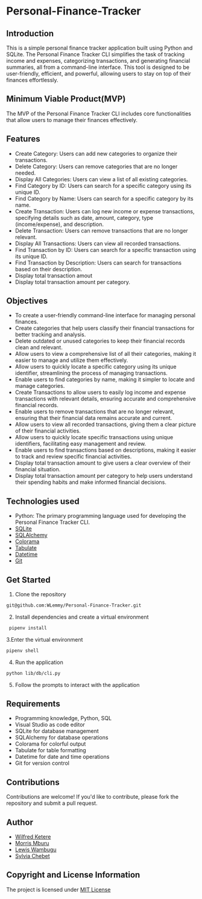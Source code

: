 # Personal-Finance-Tracker
## Introduction
This is a simple personal finance tracker application built using Python and SQLite. The Personal Finance Tracker CLI simplifies the task of tracking income and expenses, categorizing transactions, and generating financial summaries, all from a command-line interface. This tool is designed to be user-friendly, efficient, and powerful, allowing users to stay on top of their finances effortlessly.

## Minimum Viable Product(MVP)
The MVP of the Personal Finance Tracker CLI includes core functionalities that allow users to manage their finances effectively. 

## Features
- Create Category: Users can add new categories to organize their transactions.
- Delete Category: Users can remove categories that are no longer needed.
- Display All Categories: Users can view a list of all existing categories.
- Find Category by ID: Users can search for a specific category using its unique ID.
- Find Category by Name: Users can search for a specific category by its name.
- Create Transaction: Users can log new income or expense transactions, specifying details such as date, amount, category, type (income/expense), and description.
- Delete Transaction: Users can remove transactions that are no longer relevant.
- Display All Transactions: Users can view all recorded transactions.
- Find Transaction by ID: Users can search for a specific transaction using its unique ID.
- Find Transaction by Description: Users can search for transactions based on their description.
- Display total transaction amout
- Display total transaction amount per category.

## Objectives
- To create a user-friendly command-line interface for managing personal finances.
- Create categories that help users classify their financial transactions for better tracking and analysis.
- Delete outdated or unused categories to keep their financial records clean and relevant.
- Allow users to view a comprehensive list of all their categories, making it easier to manage and utilize them effectively.
- Allow users to quickly locate a specific category using its unique identifier, streamlining the process of managing transactions.
- Enable users to find categories by name, making it simpler to locate and manage categories.
- Create Transactions to allow users to easily log income and expense transactions with relevant details, ensuring accurate and comprehensive financial records.
- Enable users to remove transactions that are no longer relevant, ensuring that their financial data remains accurate and current.
- Allow users to view all recorded transactions, giving them a clear picture of their financial activities.
- Allow users to quickly locate specific transactions using unique identifiers, facilitating easy management and review.
- Enable users to find transactions based on descriptions, making it easier to track and review specific financial activities.
- Display total transaction amount to give users a clear overview of their financial situation.
- Display total transaction amount per category to help users understand their spending habits and make informed financial decisions.

## Technologies used
- Python: The primary programming language used for developing the Personal Finance Tracker CLI.
- [SQLite](https://www.sqlite.org/index.html)
- [SQLAlchemy](https://www.sqlalchemy.org/)
- [Colorama](https://pypi.org/project/colorama/)
- [Tabulate](https://pypi.org/project/tabulate/)
- [Datetime](https://docs.python.org/3/library/datetime.html)
- [Git](https://www.git-scm.com/)

## Get Started
1. Clone the repository
```bash
git@github.com:WLemmy/Personal-Finance-Tracker.git 
```
2. Install dependencies and create a virtual environment
```bash
 pipenv install 
 ```
 3.Enter the virtual environment
 ```bash
 pipenv shell 
 ```
 4. Run the application
 ```bash
 python lib/db/cli.py 
 ```
 5. Follow the prompts to interact with the application

 ## Requirements
- Programming knowledge, Python, SQL
- Visual Studio as code editor
- SQLite for database management
- SQLAlchemy for database operations
- Colorama for colorful output
- Tabulate for table formatting
- Datetime for date and time operations
- Git for version control

## Contributions
Contributions are welcome! If you'd like to contribute, please fork the repository and submit a pull request.

## Author
- [Wilfred Ketere](https://github.com/WLemmy)
- [Morris Mburu](https://github.com/mrrsmburu)
- [Lewis Wambugu](https://github.com/Wambuguu)
- [Sylvia Chebet](https://github.com/SylviaT01)

## Copyright and License Information
The project is licensed under [MIT License](LICENSE)






